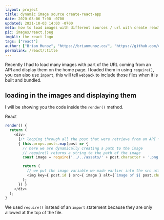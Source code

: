 ```yaml
---
layout: project
title: dynamic image source create-react-app
date: 2020-03-06 7:00 -0700
updated: 2021-10-03 14:03 -0700
meta: how to load images with different sources / url with create react app
pic: images/react.jpeg
imgAlt: the react logo
tags: ["react"]
author: ["Brian Munoz", "https://brianmunoz.co/", "https://github.com/colorlessenergy"]
permalink: /react/:title
---
```


Recently I had to load many images with part of the URL coming from an API and display them on the home page. I loaded them in using <code class="highlight__code">require()</code>, you can also use <code class="highlight__code">import</code>, this will tell <code class="highlight__code">webpack</code> to include those files when it is built and bundled.

## loading in the images and displaying them

I will be showing you the code inside the <code class="highlight__code">render()</code> method.

<p class="highlight__file-desc">React</p>

```javascript
render() {
  return (
    <div>
      {/* looping through all the post that were retrieve from an API */}
      { this.props.posts.map(post => {
        // here we are dynamically creating a path to the image
        // require() returns a string to the path of the image
        const image = require('../../assets/' + post.character + '.png');

        return (
          // we put the image variable we made earlier into the src attribute
          <img key={ post.id } src={ image } alt={`image of ${ post.character }`} />
        );
      }) }
    </div>
  );
}
```

We used <code class="highlight__code">require()</code> instead of an <code class="highlight__code">import</code> statement because they are only allowed at the top of the file.
